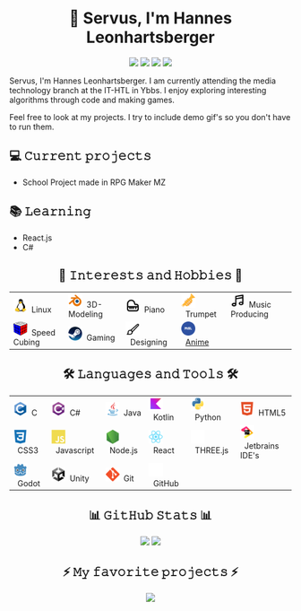 <!-- Header -->
<!-- gif will go here -->
<h1 align="center">👋 Servus, I'm Hannes Leonhartsberger</h1>
<div align="center">
  <img src="https://img.shields.io/badge/Discord-toastedboii-7289da?style=plastic&logo=discord&logoColor=fff&labelColor=7289da&color=424549">
  <a href="mailto:hannes.leonhartsberger+github@sz-ybbs.ac.at" target="_blank"><img src="https://img.shields.io/badge/MailTo_Link-EA4335?style=plastic&logo=gmail&logoColor=fff&label=E-Mail&labelColor=EA4335&color=424549"></a>
  <img src="https://komarev.com/ghpvc/?username=HannesLeonha&color=blue&style=plastic&abbreviated=true">
  <img src="https://img.shields.io/github/followers/HannesLeonha?style=plastic&logo=github&label=GitHub%20Followers&color=blue">
</div>

<!-- Description -->
Servus, I'm Hannes Leonhartsberger.
I am currently attending the media technology branch at the IT-HTL in Ybbs.
I enjoy exploring interesting algorithms through code and making games.

Feel free to look at my projects. I try to include demo gif's so you don't have to run them.

## 💻 𝙲𝚞𝚛𝚛𝚎𝚗𝚝 𝚙𝚛𝚘𝚓𝚎𝚌𝚝𝚜
 - School Project made in RPG Maker MZ

## 📚 𝙻𝚎𝚊𝚛𝚗𝚒𝚗𝚐
 - React.js
 - C#

<!-- Interests -->
<h2 align="center">🎨 𝙸𝚗𝚝𝚎𝚛𝚎𝚜𝚝𝚜 𝚊𝚗𝚍 𝙷𝚘𝚋𝚋𝚒𝚎𝚜 🎨</h2>
<table align="center">
  <tr>
    <td><img width="25px" height="25px" src="https://raw.githubusercontent.com/HannesLeonha/HannesLeonha/refs/heads/main/assets/svg/linux.svg">&nbsp;&nbsp;Linux</td>
    <td><img width="25px" height="25px" src="https://raw.githubusercontent.com/HannesLeonha/HannesLeonha/refs/heads/main/assets/svg/blender.svg">&nbsp;&nbsp;3D-Modeling</td>
    <td><img width="25px" height="25px" src="https://raw.githubusercontent.com/HannesLeonha/HannesLeonha/refs/heads/main/assets/svg/piano.svg">&nbsp;&nbsp;Piano</td>
    <td><img width="25px" height="25px" src="https://raw.githubusercontent.com/HannesLeonha/HannesLeonha/refs/heads/main/assets/svg/trumpet.svg">&nbsp;&nbsp;Trumpet</td>
    <td><img width="25px" height="25px" src="https://raw.githubusercontent.com/HannesLeonha/HannesLeonha/refs/heads/main/assets/svg/music.svg">&nbsp;&nbsp;Music Producing</td>
  </tr>
  <tr>
    <td><img width="25px" height="25px" src="https://raw.githubusercontent.com/HannesLeonha/HannesLeonha/refs/heads/main/assets/svg/rubiks.svg">&nbsp;&nbsp;Speed Cubing</td>
    <td><img width="25px" height="25px" src="https://raw.githubusercontent.com/HannesLeonha/HannesLeonha/refs/heads/main/assets/svg/steam.svg">&nbsp;&nbsp;Gaming</td>
    <td><img width="25px" height="25px" src="https://raw.githubusercontent.com/HannesLeonha/HannesLeonha/refs/heads/main/assets/svg/brush.svg">&nbsp;&nbsp;Designing</td>
    <td><img width="25px" height="25px" src="https://raw.githubusercontent.com/HannesLeonha/HannesLeonha/refs/heads/main/assets/svg/myanimelist.svg">&nbsp;&nbsp;<a href="https://myanimelist.net/animelist/AnimekToast" target="_blank">Anime<a></td>
    <td></td>
  </tr>
</table>

<!-- Technologies -->
<h2 align="center">🛠️ 𝙻𝚊𝚗𝚐𝚞𝚊𝚐𝚎𝚜 𝚊𝚗𝚍 𝚃𝚘𝚘𝚕𝚜 🛠️</h2>
<table align="center">
  <tr>
    <td><img width="25px" height="25px" src="https://raw.githubusercontent.com/HannesLeonha/HannesLeonha/refs/heads/main/assets/svg/c.svg">&nbsp;&nbsp;C</td>
    <td><img width="25px" height="25px" src="https://raw.githubusercontent.com/HannesLeonha/HannesLeonha/refs/heads/main/assets/svg/csharp.svg">&nbsp;&nbsp;C#</td>
    <td><img width="25px" height="25px" src="https://raw.githubusercontent.com/HannesLeonha/HannesLeonha/refs/heads/main/assets/svg/java.svg">&nbsp;&nbsp;Java</td>
    <td><img width="25px" height="25px" src="https://raw.githubusercontent.com/HannesLeonha/HannesLeonha/refs/heads/main/assets/svg/kotlin.svg">&nbsp;&nbsp;Kotlin</td>
    <td><img width="25px" height="25px" src="https://raw.githubusercontent.com/HannesLeonha/HannesLeonha/refs/heads/main/assets/svg/python.svg">&nbsp;&nbsp;Python</td>
    <td><img width="25px" height="25px" src="https://raw.githubusercontent.com/HannesLeonha/HannesLeonha/refs/heads/main/assets/svg/html5.svg">&nbsp;&nbsp;HTML5</td>
  </tr>
  <tr>
    <td><img width="25px" height="25px" src="https://raw.githubusercontent.com/HannesLeonha/HannesLeonha/refs/heads/main/assets/svg/css3.svg">&nbsp;&nbsp;CSS3</td>
    <td><img width="25px" height="25px" src="https://raw.githubusercontent.com/HannesLeonha/HannesLeonha/refs/heads/main/assets/svg/javascript.svg">&nbsp;&nbsp;Javascript</td>
    <td><img width="25px" height="25px" src="https://raw.githubusercontent.com/HannesLeonha/HannesLeonha/refs/heads/main/assets/svg/nodejs.svg">&nbsp;&nbsp;Node.js</td>
    <td><img width="25px" height="25px" src="https://raw.githubusercontent.com/HannesLeonha/HannesLeonha/refs/heads/main/assets/svg/react.svg">&nbsp;&nbsp;React</td>
    <td><picture>
      <source srcset="https://raw.githubusercontent.com/HannesLeonha/HannesLeonha/refs/heads/main/assets/svg/threejs-light.svg"
        media="(prefers-color-scheme: dark)"/>
      <source srcset="https://raw.githubusercontent.com/HannesLeonha/HannesLeonha/refs/heads/main/assets/svg/threejs-dark.svg"
        media="(prefers-color-scheme: light), (prefers-color-scheme: no-preference)"/>
      <img width="25px" height="25px" src="https://raw.githubusercontent.com/HannesLeonha/HannesLeonha/refs/heads/main/assets/svg/threejs-light.svg"/>
    </picture>&nbsp;&nbsp;THREE.js</td>
    <td><img width="25px" height="25px" src="https://raw.githubusercontent.com/HannesLeonha/HannesLeonha/refs/heads/main/assets/svg/jetbrains.svg">&nbsp;&nbsp;Jetbrains IDE's</td>
  </tr>
  <tr>
    <td><img width="25px" height="25px" src="https://raw.githubusercontent.com/HannesLeonha/HannesLeonha/refs/heads/main/assets/svg/godot.svg">&nbsp;&nbsp;Godot</td>
    <td><img width="25px" height="25px" src="https://raw.githubusercontent.com/HannesLeonha/HannesLeonha/refs/heads/main/assets/svg/unity.svg">&nbsp;&nbsp;Unity</td>
    <td><img width="25px" height="25px" src="https://raw.githubusercontent.com/HannesLeonha/HannesLeonha/refs/heads/main/assets/svg/git.svg">&nbsp;&nbsp;Git</td>
    <td><picture>
      <source srcset="https://raw.githubusercontent.com/HannesLeonha/HannesLeonha/refs/heads/main/assets/svg/github-light.svg"
        media="(prefers-color-scheme: dark)"/>
      <source srcset="https://raw.githubusercontent.com/HannesLeonha/HannesLeonha/refs/heads/main/assets/svg/github-dark.svg"
        media="(prefers-color-scheme: light), (prefers-color-scheme: no-preference)"/>
      <img width="25px" height="25px" src="https://raw.githubusercontent.com/HannesLeonha/HannesLeonha/refs/heads/main/assets/svg/github-light.svg"/>
    </picture>&nbsp;&nbsp;GitHub</td>
    <td></td>
    <td></td>
  </tr>
</table>

<!-- GitHub -->
<h2 align="center">📊 𝙶𝚒𝚝𝙷𝚞𝚋 𝚂𝚝𝚊𝚝𝚜 📊</h2>

<p align="center">
  <picture>
    <source
      srcset="https://github-readme-stats.vercel.app/api?username=HannesLeonha&show_icons=true&theme=github_dark"
      media="(prefers-color-scheme: dark)"
    />
    <source
      srcset="https://github-readme-stats.vercel.app/api?username=HannesLeonha&show_icons=true&theme=default"
      media="(prefers-color-scheme: light), (prefers-color-scheme: no-preference)"
    />
    <img src="https://github-readme-stats.vercel.app/api?username=HannesLeonha&show_icons=true"/>
  </picture>
  <picture>
    <source
      srcset="https://github-readme-stats.vercel.app/api/top-langs/?username=HannesLeonha&layout=compact&theme=github_dark"
      media="(prefers-color-scheme: dark)"
    />
    <source
      srcset="https://github-readme-stats.vercel.app/api/top-langs/?username=HannesLeonha&layout=compact&theme=default"
      media="(prefers-color-scheme: light), (prefers-color-scheme: no-preference)"
    />
    <img src="https://github-readme-stats.vercel.app/api/top-langs/?username=HannesLeonha&layout=compact"/>
  </picture>
</p>

<h2 align="center">⚡ 𝙼𝚢 𝚏𝚊𝚟𝚘𝚛𝚒𝚝𝚎 𝚙𝚛𝚘𝚓𝚎𝚌𝚝𝚜 ⚡</h2>
<p align="center">
  <a href="https://github.com/HannesLeonha/RetroCookieClicker">
    <picture>
      <source
        srcset="https://github-readme-stats.vercel.app/api/pin/?username=HannesLeonha&repo=RetroCookieClicker&theme=github_dark"
        media="(prefers-color-scheme: dark)"
      />
      <source
        srcset="https://github-readme-stats.vercel.app/api/pin/?username=HannesLeonha&repo=RetroCookieClicker&theme=default"
        media="(prefers-color-scheme: light), (prefers-color-scheme: no-preference)"
      />
      <img src="https://github-readme-stats.vercel.app/api/pin/?username=HannesLeonha&repo=RetroCookieClicker&show_icons=true"/>
    </picture>
  </a>
</p>
